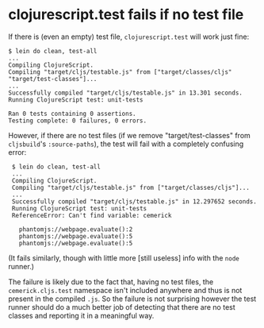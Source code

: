 clojurescript.test fails if no test file
========================================

If there is (even an empty) test file, `clojurescript.test` will work just fine:

    $ lein do clean, test-all 
    ...
    Compiling ClojureScript.
    Compiling "target/cljs/testable.js" from ["target/classes/cljs" "target/test-classes"]...
    ...
    Successfully compiled "target/cljs/testable.js" in 13.301 seconds.
    Running ClojureScript test: unit-tests

    Ran 0 tests containing 0 assertions.
    Testing complete: 0 failures, 0 errors.

However, if there are no test files (if we remove "target/test-classes" from `cljsbuild`'s `:source-paths`), the test will fail with a completely confusing error:

     $ lein do clean, test-all
     ...
     Compiling ClojureScript.
     Compiling "target/cljs/testable.js" from ["target/classes/cljs"]...
     ...
     Successfully compiled "target/cljs/testable.js" in 12.297652 seconds.
     Running ClojureScript test: unit-tests
     ReferenceError: Can't find variable: cemerick

       phantomjs://webpage.evaluate():2
       phantomjs://webpage.evaluate():5
       phantomjs://webpage.evaluate():5

(It fails similarly, though with little more [still useless] info with the `node` runner.)

The failure is likely due to the fact that, having no test files, the `cemerick.cljs.test`
namespace isn't included anywhere and thus is not present in the compiled `.js`. So the failure
is not surprising however the test runner should do a much better job of detecting that there are
no test classes and reporting it in a meaningful way.
